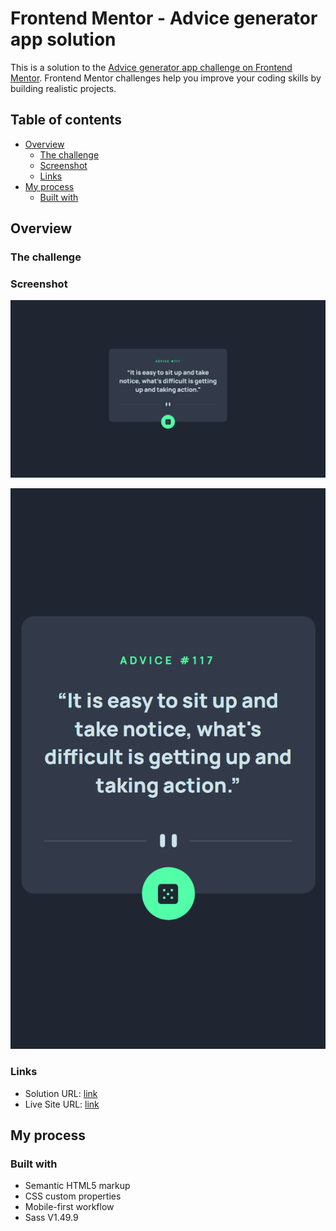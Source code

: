 # Frontend Mentor - Advice generator app solution

This is a solution to the [Advice generator app challenge on Frontend Mentor](https://www.frontendmentor.io/challenges/advice-generator-app-QdUG-13db). Frontend Mentor challenges help you improve your coding skills by building realistic projects.

## Table of contents

- [Overview](#overview)
  - [The challenge](#the-challenge)
  - [Screenshot](#screenshot)
  - [Links](#links)
- [My process](#my-process)
  - [Built with](#built-with)


## Overview

### The challenge

### Screenshot

![](./assets/images/desktop.jpg)

![](./assets/images/mobile.jpg)



### Links

- Solution URL: [link](https://www.frontendmentor.io/solutions/advice-generator-app-sass-andand-fetch-api-OcWLWF8Dy)
- Live Site URL: [link](https://cyruskabir.github.io/advice-generator-app/)

## My process

### Built with
- Semantic HTML5 markup
- CSS custom properties
- Mobile-first workflow
- Sass V1.49.9 
